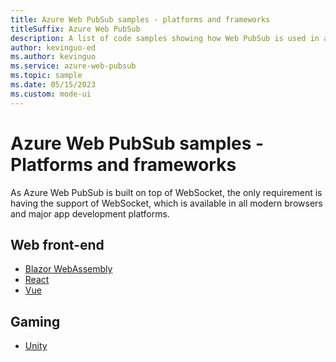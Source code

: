 ```yaml
---
title: Azure Web PubSub samples - platforms and frameworks
titleSuffix: Azure Web PubSub
description: A list of code samples showing how Web PubSub is used in a wide variety of platforms and frameworks 
author: kevinguo-ed
ms.author: kevinguo
ms.service: azure-web-pubsub
ms.topic: sample
ms.date: 05/15/2023
ms.custom: mode-ui
---
```

# Azure Web PubSub samples - Platforms and frameworks

As Azure Web PubSub is built on top of WebSocket, the only requirement is having the support of WebSocket, which is available in all modern browsers and major app development platforms.

## Web front-end
- [Blazor WebAssembly](https://github.com/Azure/azure-webpubsub/tree/main/samples/csharp/blazor-webassembly)
- [React](https://github.com/Azure/azure-webpubsub/tree/main/samples/javascript/chatapp/react)
- [Vue](https://github.com/Azure/azure-webpubsub/tree/main/samples/javascript/scoreboard)

<!-- ## Cross-platform
:::row:::
   :::column span="":::
      [React native](https://github.com/Azure/azure-sdk-for-js/blob/main/sdk/storage/storage-blob/samples/v12/javascript/connectionStringAuth.js)
   :::column-end:::
:::row-end::: -->

## Gaming
- [Unity](https://github.com/Azure/azure-webpubsub/tree/main/samples/csharp/unity-multiplayer-sample)


<!-- ## Low-code / no-code platform
:::row:::
   :::column span="":::
      [Power Apps](https://github.com/Azure/azure-sdk-for-js/blob/main/sdk/storage/storage-blob/samples/v12/javascript/connectionStringAuth.js)
   :::column-end:::
:::row-end::: -->